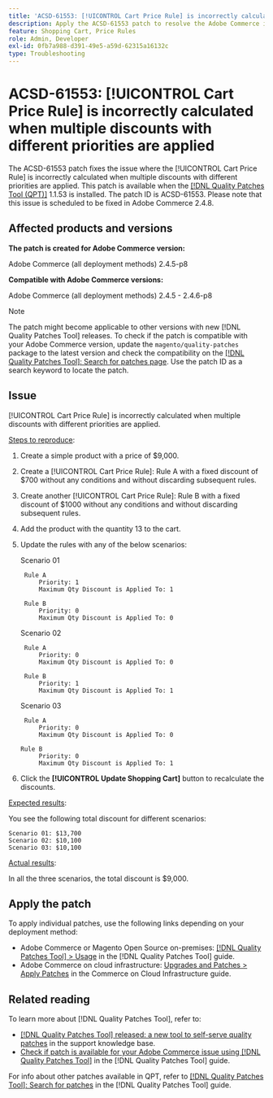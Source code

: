 ```yaml
---
title: 'ACSD-61553: [!UICONTROL Cart Price Rule] is incorrectly calculated when multiple discounts with different priorities are applied'
description: Apply the ACSD-61553 patch to resolve the Adobe Commerce issue where the [!UICONTROL Cart Price Rule] is incorrectly calculated when multiple discounts with different priorities are applied.
feature: Shopping Cart, Price Rules
role: Admin, Developer
exl-id: 0fb7a988-d391-49e5-a59d-62315a16132c
type: Troubleshooting
---
```

# ACSD-61553: [!UICONTROL Cart Price Rule] is incorrectly calculated when multiple discounts with different priorities are applied

The ACSD-61553 patch fixes the issue where the [!UICONTROL Cart Price Rule] is incorrectly calculated when multiple discounts with different priorities are applied. This patch is available when the [[!DNL Quality Patches Tool (QPT)]](https://experienceleague.adobe.com/en/docs/commerce-operations/tools/quality-patches-tool/quality-patches-tool-to-self-serve-quality-patches) 1.1.53 is installed. The patch ID is ACSD-61553. Please note that this issue is scheduled to be fixed in Adobe Commerce 2.4.8.

## Affected products and versions

**The patch is created for Adobe Commerce version:**

Adobe Commerce (all deployment methods) 2.4.5-p8

**Compatible with Adobe Commerce versions:**

Adobe Commerce (all deployment methods) 2.4.5 - 2.4.6-p8

>[!NOTE]
>
>The patch might become applicable to other versions with new [!DNL Quality Patches Tool] releases. To check if the patch is compatible with your Adobe Commerce version, update the `magento/quality-patches` package to the latest version and check the compatibility on the [[!DNL Quality Patches Tool]: Search for patches page](https://experienceleague.adobe.com/tools/commerce-quality-patches/index.html). Use the patch ID as a search keyword to locate the patch.

## Issue

[!UICONTROL Cart Price Rule] is incorrectly calculated when multiple discounts with different priorities are applied.

<u>Steps to reproduce</u>:

1. Create a simple product with a price of $9,000.
1. Create a [!UICONTROL Cart Price Rule]: Rule A with a fixed discount of $700 without any conditions and without discarding subsequent rules.
1. Create another [!UICONTROL Cart Price Rule]: Rule B with a fixed discount of $1000 without any conditions and without discarding subsequent rules.
1. Add the product with the quantity 13 to the cart.
1. Update the rules with any of the below scenarios:

    Scenario 01
    
        Rule A
            Priority: 1
            Maximum Qty Discount is Applied To: 1

        Rule B
            Priority: 0
            Maximum Qty Discount is Applied To: 0

    Scenario 02
    
        Rule A
            Priority: 0
            Maximum Qty Discount is Applied To: 0

        Rule B
            Priority: 1
            Maximum Qty Discount is Applied To: 1

    Scenario 03
    
        Rule A
            Priority: 0
            Maximum Qty Discount is Applied To: 0

       Rule B
            Priority: 0
            Maximum Qty Discount is Applied To: 1

1. Click the **[!UICONTROL Update Shopping Cart]** button to recalculate the discounts.

<u>Expected results</u>:

You see the following total discount for different scenarios:

    Scenario 01: $13,700
    Scenario 02: $10,100
    Scenario 03: $10,100

<u>Actual results</u>:

In all the three scenarios, the total discount is $9,000.

## Apply the patch

To apply individual patches, use the following links depending on your deployment method:

* Adobe Commerce or Magento Open Source on-premises: [[!DNL Quality Patches Tool] > Usage](/help/tools/quality-patches-tool/usage.md) in the [!DNL Quality Patches Tool] guide.
* Adobe Commerce on cloud infrastructure: [Upgrades and Patches > Apply Patches](https://experienceleague.adobe.com/docs/commerce-cloud-service/user-guide/develop/upgrade/apply-patches.html) in the Commerce on Cloud Infrastructure guide.

## Related reading

To learn more about [!DNL Quality Patches Tool], refer to:

* [[!DNL Quality Patches Tool] released: a new tool to self-serve quality patches](https://experienceleague.adobe.com/en/docs/commerce-operations/tools/quality-patches-tool/quality-patches-tool-to-self-serve-quality-patches) in the support knowledge base.
* [Check if patch is available for your Adobe Commerce issue using [!DNL Quality Patches Tool]](/help/tools/quality-patches-tool/patches-available-in-qpt/check-patch-for-magento-issue-with-magento-quality-patches.md) in the [!DNL Quality Patches Tool] guide.

For info about other patches available in QPT, refer to [[!DNL Quality Patches Tool]: Search for patches](https://experienceleague.adobe.com/tools/commerce-quality-patches/index.html) in the [!DNL Quality Patches Tool] guide.
